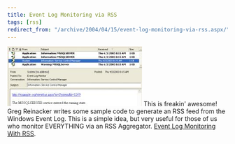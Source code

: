 ```yaml
---
title: Event Log Monitoring via RSS
tags: [rss]
redirect_from: "/archive/2004/04/15/event-log-monitoring-via-rss.aspx/"
---
```


![](/images/newsgatorscreenshot.JPG) This is freakin' awesome! Greg
Reinacker writes some sample code to generate an RSS feed from the
Windows Event Log. This is a simple idea, but very useful for those of
us who monitor EVERYTHING via an RSS Aggregator. [Event Log Monitoring
With
RSS](http://www.rassoc.com/gregr/weblog/archive.aspx?post=570 "Event Log Monitoring With RSS").

